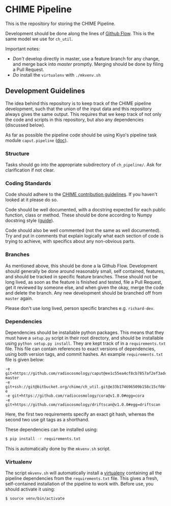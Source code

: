 # CHIME Pipeline

This is the repository for storing the CHIME Pipeline.

Development should be done along the lines of [Github
Flow](https://guides.github.com/introduction/flow/). This is the same model we
use for `ch_util`.

Important notes:

 - *Don't* develop directly in master, use a feature branch for any change, and merge back into *master* promptly. Merging should be done by filing a Pull Request.
 - *Do* install the `virtualenv` with `./mkvenv.sh`

## Development Guidelines

The idea behind this repository is to keep track of the CHIME pipeline development, such that the union of the input data and this repository always gives the same output. This requires that we keep track of not only the code and scripts in this repository, but also any dependencies (discussed below).

As far as possible the pipeline code should be using Kiyo's pipeline task module `caput.pipeline`  ([doc](https://caput.readthedocs.io/en/latest/generated/caput.pipeline.html#module-caput.pipeline)).

### Structure

Tasks should go into the appropriate subdirectory of `ch_pipeline/`. Ask for clarification if not clear.

### Coding Standards

Code should adhere to the [CHIME contribution guidelines](https://github.com/chime-experiment/Pipeline/blob/master/CONTRIBUTING.md).
If you haven't looked at it please do so.

Code should be well documented, with a docstring expected for each public
function, class or method. These should be done according to Numpy docstring
style
([guide](https://github.com/numpy/numpy/blob/master/doc/HOWTO_DOCUMENT.rst.txt)).

Code should also be well commented (not the same as well documented). Try and
put in comments that explain logically what each section of code is trying to
achieve, with specifics about any non-obvious parts.

### Branches

As mentioned above, this should be done a la Github Flow. Development should
generally be done around reasonably small, self contained, features, and should
be tracked in specific feature branches. These should not be long lived, as soon
as the feature is finished and tested, file a Pull Request, get it reviewed by
someone else, and when given the okay, merge the code and delete the branch. Any
new development should be branched off from `master` again.

Please don't use long lived, person specific branches e.g. `richard-dev`.

### Dependencies

Dependencies should be installable python packages. This means that they must
have a `setup.py` script in their root directory, and should be installable
using `python setup.py install`. They are kept track of in a `requirements.txt`
file. This file can contain references to exact versions of dependencies, using
both version tags, and commit hashes. An example `requirements.txt` file is
given below:
```
-e git+https://github.com/radiocosmology/caput@ee1c55ea4cf8cb7857af2ef3adcb2439d876768d#egg=caput-master
-e git+ssh://git@bitbucket.org/chime/ch_util.git@e33b174696509b158c15cf0bfc27f4cb2b0c6406#egg=ch_util-e
-e git+https://github.com/radiocosmology/cora@v1.0.0#egg=cora
-e git+https://github.com/radiocosmology/driftscan@v1.0.0#egg=driftscan
```
Here, the first two requirements specify an exact git hash, whereas the second two use git tags as a shorthand.

These dependencies can be installed using:
```bash
$ pip install -r requirements.txt
```
This is automatically done by the `mkvenv.sh` script.

### Virtualenv

The script `mkvenv.sh` will automatically install a
[virtualenv](http://www.virtualenv.org/) containing all the pipeline
dependencies from the `requirements.txt` file. This gives a fresh, self-contained installation of the pipeline to work with. Before use, you should activate it using:
```bash
$ source venv/bin/activate
```
